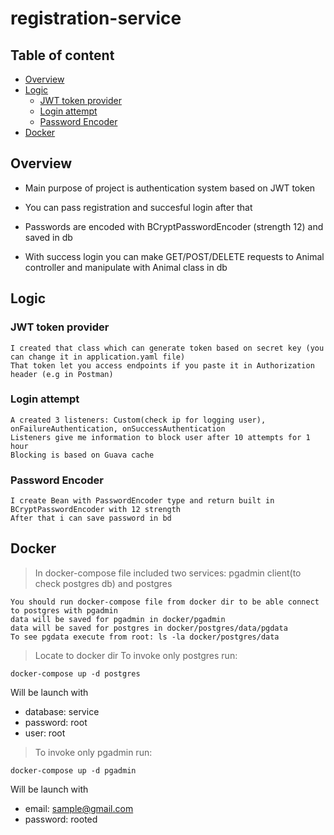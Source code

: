 # registration-service

## Table of content ##
- [Overview](#Overview)
- [Logic](#Logic)
  - [JWT token provider](#JWT-token-provider)
  - [Login attempt](#Login-attempt)
  - [Password Encoder](#Password-Encoder)
- [Docker](#Docker)




## Overview ##

- Main purpose of project is authentication system based on JWT token
- You can pass registration and succesful login after that
- Passwords are encoded with BCryptPasswordEncoder (strength 12) and saved in db

- With success login you can make GET/POST/DELETE requests to Animal controller and manipulate with Animal class in db


## Logic ##

### JWT token provider ###

    I created that class which can generate token based on secret key (you can change it in application.yaml file)
    That token let you access endpoints if you paste it in Authorization header (e.g in Postman)

### Login attempt ###

    A created 3 listeners: Custom(check ip for logging user), onFailureAuthentication, onSuccessAuthentication
    Listeners give me information to block user after 10 attempts for 1 hour
    Blocking is based on Guava cache

### Password Encoder ###
  
    I create Bean with PasswordEncoder type and return built in BCryptPasswordEncoder with 12 strength
    After that i can save password in bd


## Docker ##
> In docker-compose file included two services: pgadmin client(to check postgres db) and postgres

    You should run docker-compose file from docker dir to be able connect to postgres with pgadmin
    data will be saved for pgadmin in docker/pgadmin
    data will be saved for postgres in docker/postgres/data/pgdata
    To see pgdata execute from root: ls -la docker/postgres/data 
    
    
   >Locate to docker dir
   >To invoke only postgres run: 
  
    docker-compose up -d postgres
    
   Will be launch with
   - database: service
   - password: root
   - user: root
   
   >To invoke only pgadmin run:
   
    docker-compose up -d pgadmin
    
   Will be launch with
   - email: sample@gmail.com
   - password: rooted
